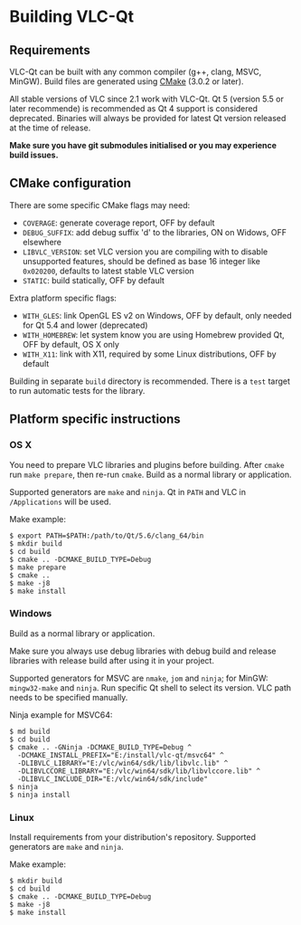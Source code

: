 # Building VLC-Qt

## Requirements
VLC-Qt can be built with any common compiler (g++, clang, MSVC, MinGW).
Build files are generated using [CMake](http://www.cmake.org) (3.0.2 or later).

All stable versions of VLC since 2.1 work with VLC-Qt.
Qt 5 (version 5.5 or later recommende) is recommended as Qt 4 support is
considered deprecated. Binaries will always be provided for latest Qt version
released at the time of release.

**Make sure you have git submodules initialised or you may experience build issues.**

## CMake configuration
There are some specific CMake flags may need:

 * `COVERAGE`: generate coverage report, OFF by default
 * `DEBUG_SUFFIX`: add debug suffix 'd' to the libraries, ON on Widows, OFF elsewhere
 * `LIBVLC_VERSION`: set VLC version you are compiling with to disable unsupported
 	features, should be defined as base 16 integer like `0x020200`, defaults to
 	latest stable VLC version
 * `STATIC`: build statically, OFF by default

Extra platform specific flags:
 * `WITH_GLES`: link OpenGL ES v2 on Windows, OFF by default, only needed for
    Qt 5.4 and lower (deprecated)
 * `WITH_HOMEBREW`: let system know you are using Homebrew provided Qt,
    OFF by default, OS X only
 * `WITH_X11`: link with X11, required by some Linux distributions, OFF by default

Building in separate `build` directory is recommended.
There is a `test` target to run automatic tests for the library.

## Platform specific instructions
### OS X
You need to prepare VLC libraries and plugins before building. After `cmake` run
`make prepare`, then re-run `cmake`. Build as a normal library or application.

Supported generators are `make` and `ninja`.
Qt in `PATH` and VLC in `/Applications` will be used.

Make example:
```
$ export PATH=$PATH:/path/to/Qt/5.6/clang_64/bin
$ mkdir build
$ cd build
$ cmake .. -DCMAKE_BUILD_TYPE=Debug
$ make prepare
$ cmake ..
$ make -j8
$ make install
```

### Windows
Build as a normal library or application.

Make sure you always use debug libraries with debug build and release libraries
with release build after using it in your project.

Supported generators for MSVC are `nmake`, `jom` and `ninja`;
for MinGW: `mingw32-make` and `ninja`.
Run specific Qt shell to select its version. VLC path needs to be specified manually.

Ninja example for MSVC64:
```
$ md build
$ cd build
$ cmake .. -GNinja -DCMAKE_BUILD_TYPE=Debug ^
  -DCMAKE_INSTALL_PREFIX="E:/install/vlc-qt/msvc64" ^
  -DLIBVLC_LIBRARY="E:/vlc/win64/sdk/lib/libvlc.lib" ^
  -DLIBVLCCORE_LIBRARY="E:/vlc/win64/sdk/lib/libvlccore.lib" ^
  -DLIBVLC_INCLUDE_DIR="E:/vlc/win64/sdk/include"
$ ninja
$ ninja install
```

### Linux
Install requirements from your distribution's repository.
Supported generators are `make` and `ninja`.

Make example:
```
$ mkdir build
$ cd build
$ cmake .. -DCMAKE_BUILD_TYPE=Debug
$ make -j8
$ make install
```
